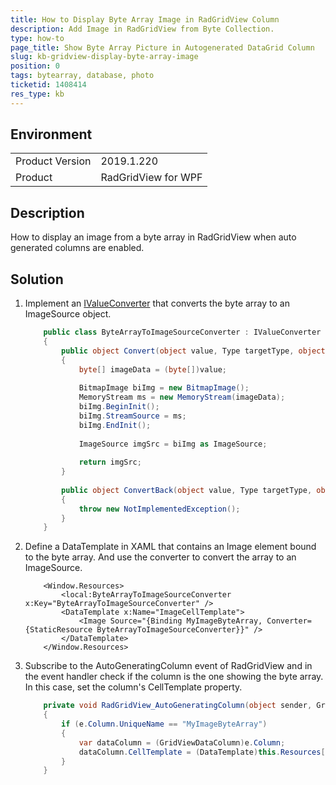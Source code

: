 ```yaml
---
title: How to Display Byte Array Image in RadGridView Column
description: Add Image in RadGridView from Byte Collection.
type: how-to
page_title: Show Byte Array Picture in Autogenerated DataGrid Column
slug: kb-gridview-display-byte-array-image
position: 0
tags: bytearray, database, photo
ticketid: 1408414
res_type: kb
---
```


## Environment
<table>
    <tbody>
	    <tr>
	    	<td>Product Version</td>
	    	<td>2019.1.220</td>
	    </tr>
	    <tr>
	    	<td>Product</td>
	    	<td>RadGridView for WPF</td>
	    </tr>
    </tbody>
</table>

## Description

How to display an image from a byte array in RadGridView when auto generated columns are enabled.

## Solution

1. Implement an [IValueConverter](https://docs.microsoft.com/en-us/dotnet/api/system.windows.data.ivalueconverter?view=netframework-4.8) that converts the byte array to an ImageSource object.

	
	```C#
		public class ByteArrayToImageSourceConverter : IValueConverter
		{       
			public object Convert(object value, Type targetType, object parameter, CultureInfo culture)
			{			
				byte[] imageData = (byte[])value;
		 
				BitmapImage biImg = new BitmapImage();
				MemoryStream ms = new MemoryStream(imageData);
				biImg.BeginInit();
				biImg.StreamSource = ms;
				biImg.EndInit();
		 
				ImageSource imgSrc = biImg as ImageSource;
		 
				return imgSrc;
			}
		 
			public object ConvertBack(object value, Type targetType, object parameter, CultureInfo culture)
			{
				throw new NotImplementedException();
			}
		}
	```

2. Define a DataTemplate in XAML that contains an Image element bound to the byte array. And use the converter to convert the array to an ImageSource.

	
	```XAML
		<Window.Resources>
			<local:ByteArrayToImageSourceConverter x:Key="ByteArrayToImageSourceConverter" />
			<DataTemplate x:Name="ImageCellTemplate">
				<Image Source="{Binding MyImageByteArray, Converter={StaticResource ByteArrayToImageSourceConverter}}" />
			</DataTemplate>
		</Window.Resources>
	```

3. Subscribe to the AutoGeneratingColumn event of RadGridView and in the event handler check if the column is the one showing the byte array. In this case, set the column's CellTemplate property.

	
	```C#
		private void RadGridView_AutoGeneratingColumn(object sender, GridViewAutoGeneratingColumnEventArgs e)
		{
			if (e.Column.UniqueName == "MyImageByteArray")
			{
				var dataColumn = (GridViewDataColumn)e.Column;
				dataColumn.CellTemplate = (DataTemplate)this.Resources["ImageCellTemplate"];
			}
		}
	```